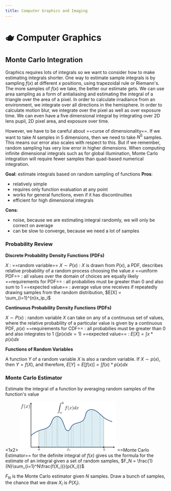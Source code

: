 ```yaml
---
title: Computer Graphics and Imaging
---
```


# 🫖 Computer Graphics 

## Monte Carlo Integration 

Graphics requires lots of integrals so we want to consider how to make estimating integrals shorter. One way to estimate sample integrals is by sampling $f(x)$ at different $x$ positions, using trapezoidal rule or Riemann's. The more samples of $f(x)$ we take, the better our estimate gets. We can use area sampling as a form of antialiasing and estimating the integral of a triangle over the area of a pixel. In order to calculate irradiance from an environment, we integrate over all directions in the hemisphere. In order to calculate motion blur, we integrate over the pixel as well as over exposure time. We can even have a five dimensional integral by integrating over 2D lens pupil, 2D pixel area, and exposure over time.

However, we have to be careful about ==curse of dimensionality==. If we want to take $N$ samples in $5$ dimensions, then we need to take $N^5$ samples. This means our error also scales with respect to this. But if we remember, random sampling has very low error in higher dimensions. When computing infinite dimensional integrals such as for global illumination, Monte Carlo integration will require fewer samples than quad-based numerical integration. 

**Goal**: estimate integrals based on random sampling of functions 
**Pros**: 
- relatively simple
- requires only function evaluation at any point
- works for general functions, even if it has discontinuities 
- efficient for high dimensional integrals 

**Cons**: 
- noise, because we are estimating integral randomly, we will only be correct on average
- can be slow to converge, because we need a lot of samples

### Probability Review

**Discrete Probability Density Functions (PDFs)**

$X$ : ==random variable==
$X \sim P(x)$ : $X$ is drawn from $P(x)$, a PDF, describes relative probability of a random process choosing the value $x$
==uniform PDF== : all values over the domain of choices are equally likely 
==requirements for PDF== : all probabilies must be greater than 0 and also sum to 1
==expected value== : average value one receives if repeatedly drawing samples from the random distribution, $E[X] = \sum_{i=1}^{n}x_ip_i$

**Continuous Probability Density Functions (PDFs)**

$X \sim P(x)$ : random variable $X$ can take on any of a continuous set of values, where the relative probability of a particular value is given by a continuous PDF, $p(x)$
==requirements for CDF== : all probabilies must be greater than 0 and also integrates to 1 ($\int p(x) dx = 1$)
==expected value== : $E[X] = \int x*p(x)dx$

**Functions of Random Variables**

A function $Y$ of a random variable $X$ is also a random variable. If $X \sim p(x)$, then $Y = f(X)$, and therefore, $E[Y] = E[f(x)] = \int f(x)*p(x) dx$

### Monte Carlo Estimator 

Estimate the integral of a function by averaging random samples of the function's value

<1x2>
<img src="../images/monte_carlo.png" width="60%">
==Monte Carlo Estimator== for the definite integral of $f(x)$ gives us the formula for the estimate of an integral given a set of random samples, $F_N = \frac{1}{N}\sum_{i=1}^N\frac{f(X_i)}{p(X_i)}$

$F_N$ is the Monte Carlo estimator given $N$ samples. Draw a bunch of samples, the chance that we draw $X_i$ is $P(X_i)$. 
